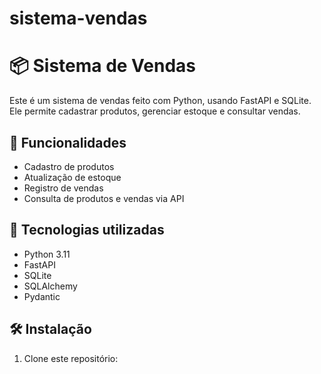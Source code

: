 # sistema-vendas

# 📦 Sistema de Vendas

Este é um sistema de vendas feito com Python, usando FastAPI e SQLite. Ele permite cadastrar produtos, gerenciar estoque e consultar vendas.

## 🚀 Funcionalidades

- Cadastro de produtos
- Atualização de estoque
- Registro de vendas
- Consulta de produtos e vendas via API

## 🔧 Tecnologias utilizadas

- Python 3.11
- FastAPI
- SQLite
- SQLAlchemy
- Pydantic

## 🛠️ Instalação

1. Clone este repositório:


